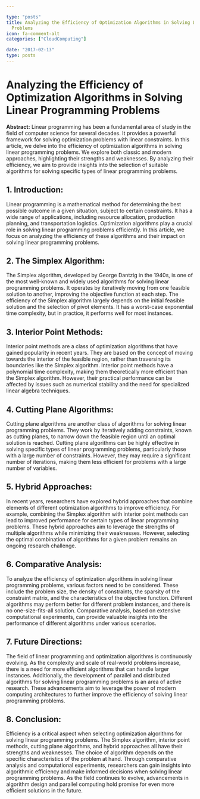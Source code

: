 ```yaml
---

type: "posts"
title: Analyzing the Efficiency of Optimization Algorithms in Solving Linear Programming
  Problems
icon: fa-comment-alt
categories: ["CloudComputing"]

date: "2017-02-13"
type: posts
---
```





# Analyzing the Efficiency of Optimization Algorithms in Solving Linear Programming Problems

**Abstract:**
Linear programming has been a fundamental area of study in the field of computer science for several decades. It provides a powerful framework for solving optimization problems with linear constraints. In this article, we delve into the efficiency of optimization algorithms in solving linear programming problems. We explore both classic and modern approaches, highlighting their strengths and weaknesses. By analyzing their efficiency, we aim to provide insights into the selection of suitable algorithms for solving specific types of linear programming problems.

## 1. Introduction:
Linear programming is a mathematical method for determining the best possible outcome in a given situation, subject to certain constraints. It has a wide range of applications, including resource allocation, production planning, and transportation logistics. Optimization algorithms play a crucial role in solving linear programming problems efficiently. In this article, we focus on analyzing the efficiency of these algorithms and their impact on solving linear programming problems.

## 2. The Simplex Algorithm:
The Simplex algorithm, developed by George Dantzig in the 1940s, is one of the most well-known and widely used algorithms for solving linear programming problems. It operates by iteratively moving from one feasible solution to another, improving the objective function at each step. The efficiency of the Simplex algorithm largely depends on the initial feasible solution and the selection of pivot elements. It has a worst-case exponential time complexity, but in practice, it performs well for most instances.

## 3. Interior Point Methods:
Interior point methods are a class of optimization algorithms that have gained popularity in recent years. They are based on the concept of moving towards the interior of the feasible region, rather than traversing its boundaries like the Simplex algorithm. Interior point methods have a polynomial time complexity, making them theoretically more efficient than the Simplex algorithm. However, their practical performance can be affected by issues such as numerical stability and the need for specialized linear algebra techniques.

## 4. Cutting Plane Algorithms:
Cutting plane algorithms are another class of algorithms for solving linear programming problems. They work by iteratively adding constraints, known as cutting planes, to narrow down the feasible region until an optimal solution is reached. Cutting plane algorithms can be highly effective in solving specific types of linear programming problems, particularly those with a large number of constraints. However, they may require a significant number of iterations, making them less efficient for problems with a large number of variables.

## 5. Hybrid Approaches:
In recent years, researchers have explored hybrid approaches that combine elements of different optimization algorithms to improve efficiency. For example, combining the Simplex algorithm with interior point methods can lead to improved performance for certain types of linear programming problems. These hybrid approaches aim to leverage the strengths of multiple algorithms while minimizing their weaknesses. However, selecting the optimal combination of algorithms for a given problem remains an ongoing research challenge.

## 6. Comparative Analysis:
To analyze the efficiency of optimization algorithms in solving linear programming problems, various factors need to be considered. These include the problem size, the density of constraints, the sparsity of the constraint matrix, and the characteristics of the objective function. Different algorithms may perform better for different problem instances, and there is no one-size-fits-all solution. Comparative analysis, based on extensive computational experiments, can provide valuable insights into the performance of different algorithms under various scenarios.

## 7. Future Directions:
The field of linear programming and optimization algorithms is continuously evolving. As the complexity and scale of real-world problems increase, there is a need for more efficient algorithms that can handle larger instances. Additionally, the development of parallel and distributed algorithms for solving linear programming problems is an area of active research. These advancements aim to leverage the power of modern computing architectures to further improve the efficiency of solving linear programming problems.

## 8. Conclusion:
Efficiency is a critical aspect when selecting optimization algorithms for solving linear programming problems. The Simplex algorithm, interior point methods, cutting plane algorithms, and hybrid approaches all have their strengths and weaknesses. The choice of algorithm depends on the specific characteristics of the problem at hand. Through comparative analysis and computational experiments, researchers can gain insights into algorithmic efficiency and make informed decisions when solving linear programming problems. As the field continues to evolve, advancements in algorithm design and parallel computing hold promise for even more efficient solutions in the future.
